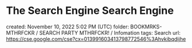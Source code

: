 # The Search Engine Search Engine

created: November 10, 2022 5:02 PM (UTC)
folder: BOOKMRKS-MTHRFCKR / SEARCH PARTY MTHRFCKR! / Infomation
tags: Search
url: https://cse.google.com/cse?cx=013991603413798772546%3Ahvkibqdijhe
